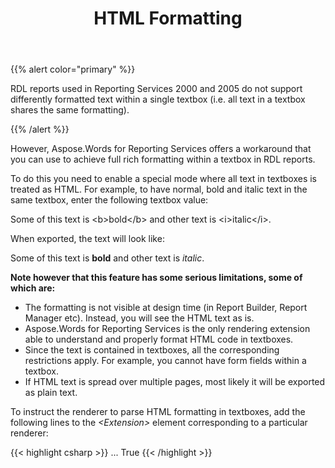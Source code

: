﻿---
title: HTML Formatting
description: "This page describes HTML Formatting setting of the Aspose.Words for Reporting Services."
type: docs
weight: 90
url: /reportingservices/html-formatting/
---

{{% alert color="primary" %}}

RDL reports used in Reporting Services 2000 and 2005 do not support differently formatted text within a single textbox (i.e. all text in a textbox shares the same formatting).

{{% /alert %}}

However, Aspose.Words for Reporting Services offers a workaround that you can use to achieve full rich formatting within a textbox in RDL reports.

To do this you need to enable a special mode where all text in textboxes is treated as HTML. For example, to have normal, bold and italic text in the same textbox, enter the following textbox value:

Some of this text is &lt;b&gt;bold&lt;/b&gt; and other text is &lt;i&gt;italic&lt;/i&gt;.

When exported, the text will look like:

Some of this text is **bold** and other text is *italic*.

**Note however that this feature has some serious limitations, some of which are:**

- The formatting is not visible at design time (in Report Builder, Report Manager etc). Instead, you will see the HTML text as is.
- Aspose.Words for Reporting Services is the only rendering extension able to understand and properly format HTML code in textboxes.
- Since the text is contained in textboxes, all the corresponding restrictions apply. For example, you cannot have form fields within a textbox.
- If HTML text is spread over multiple pages, most likely it will be exported as plain text.

To instruct the renderer to parse HTML formatting in textboxes, add the following lines to the *&lt;Extension&gt;* element corresponding to a particular renderer:

{{< highlight csharp >}}
<Render>
...
<Extension Name="AWDOC" Type="Aspose.Words.ReportingServices.DocRenderer,Aspose.Words.ReportingServices">
<Configuration>
    <DeviceInfo>
        <EnableHTMLFormatting>True</EnableHTMLFormatting>
    </DeviceInfo>
</Configuration>
</Extension>
</Render>
{{< /highlight >}}
